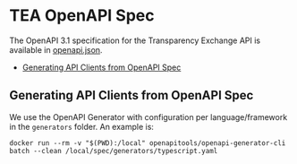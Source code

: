 # TEA OpenAPI Spec

The OpenAPI 3.1 specification for the Transparency Exchange API is available in [openapi.json](./openapi.json).

- [Generating API Clients from OpenAPI Spec](#generating-api-clients-from-openapi-spec)

## Generating API Clients from OpenAPI Spec

We use the OpenAPI Generator with configuration per language/framework in the `generators` folder. An example is:

```
docker run --rm -v "$(PWD):/local" openapitools/openapi-generator-cli batch --clean /local/spec/generators/typescript.yaml
```
